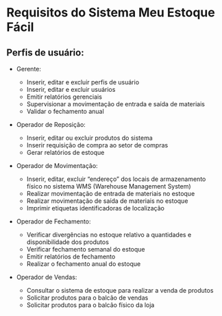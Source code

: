 # Requisitos do Sistema Meu Estoque Fácil

## Perfis de usuário:
  * Gerente:
      * Inserir, editar e excluir perfis de usuário
      * Inserir, editar e excluir usuários
      * Emitir relatórios gerenciais
      * Supervisionar a movimentação de entrada e saída de materiais
      * Validar o fechamento anual

  * Operador de Reposição: 
      * Inserir, editar ou excluir produtos do sistema
      * Inserir requisição de compra ao setor de compras
      * Gerar relatórios de estoque
     

  * Operador de Movimentação:
      * Inserir, editar, excluir “endereço” dos locais de armazenamento físico no sistema WMS (Warehouse Management System)
      * Realizar movimentação de entrada de materiais no estoque
      * Realizar movimentação de saída de materiais no estoque
      * Imprimir etiquetas identificadoras de localização

  * Operador de Fechamento:
      * Verificar divergências no estoque relativo a quantidades e disponibilidade dos produtos
      * Verificar fechamento semanal do estoque
      * Emitir relatórios de fechamento
      * Realizar o fechamento anual do estoque

  * Operador de Vendas:
      * Consultar o sistema de estoque para realizar a venda de produtos
      * Solicitar produtos para o balcão de vendas
      * Solicitar produtos para o balcão físico da loja
